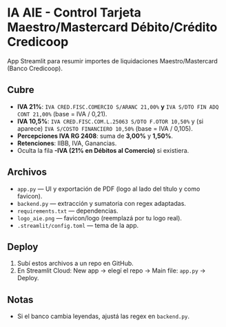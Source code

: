 # IA AIE - Control Tarjeta Maestro/Mastercard Débito/Crédito Credicoop

App Streamlit para resumir importes de liquidaciones Maestro/Mastercard (Banco Credicoop).

## Cubre
- **IVA 21%**: `IVA CRED.FISC.COMERCIO S/ARANC 21,00%` **y** `IVA S/DTO FIN ADQ CONT 21,00%` (base = IVA / 0,21).
- **IVA 10,5%**: `IVA CRED.FISC.COM.L.25063 S/DTO F.OTOR 10,50%` y (si aparece) `IVA S/COSTO FINANCIERO 10,50%` (base = IVA / 0,105).
- **Percepciones IVA RG 2408**: suma de **3,00%** y **1,50%**.
- **Retenciones**: IIBB, IVA, Ganancias.
- Oculta la fila **-IVA (21% en Débitos al Comercio)** si existiera.

## Archivos
- `app.py` — UI y exportación de PDF (logo al lado del título y como favicon).
- `backend.py` — extracción y sumatoria con regex adaptadas.
- `requirements.txt` — dependencias.
- `logo_aie.png` — favicon/logo (reemplazá por tu logo real).
- `.streamlit/config.toml` — tema de la app.

## Deploy
1. Subí estos archivos a un repo en GitHub.
2. En Streamlit Cloud: New app → elegí el repo → Main file: `app.py` → Deploy.

## Notas
- Si el banco cambia leyendas, ajustá las regex en `backend.py`.
